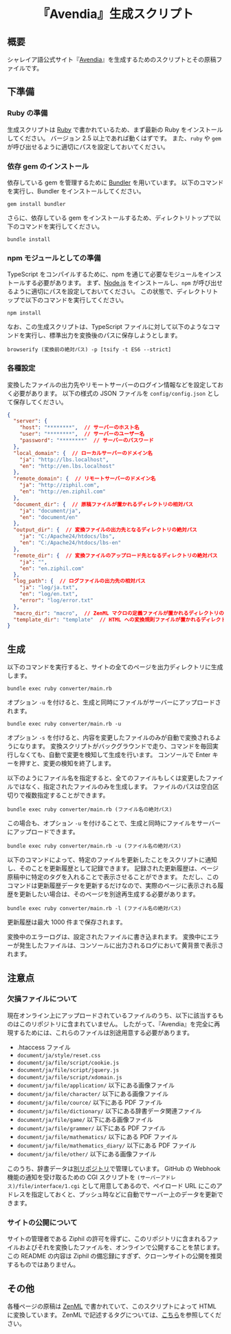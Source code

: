 <div align="center">
<h1>『Avendia』生成スクリプト</h1>
</div>


## 概要
シャレイア語公式サイト『[Avendia](http://ziphil.com/)』を生成するためのスクリプトとその原稿ファイルです。

## 下準備

### Ruby の準備
生成スクリプトは [Ruby](https://www.ruby-lang.org/ja/) で書かれているため、まず最新の Ruby をインストールしてください。
バージョン 2.5 以上であれば動くはずです。
また、`ruby` や `gem` が呼び出せるように適切にパスを設定しておいてください。

### 依存 gem のインストール
依存している gem を管理するために [Bundler](https://bundler.io/) を用いています。
以下のコマンドを実行し、Bundler をインストールしてください。
```
gem install bundler
```

さらに、依存している gem をインストールするため、ディレクトリトップで以下のコマンドを実行してください。
```
bundle install
```

### npm モジュールとしての準備
TypeScript をコンパイルするために、npm を通じて必要なモジュールをインストールする必要があります。
まず、[Node.js](https://nodejs.org/ja/) をインストールし、`npm` が呼び出せるように適切にパスを設定しておいてください。
この状態で、ディレクトリトップで以下のコマンドを実行してください。
```
npm install
```

なお、この生成スクリプトは、TypeScript ファイルに対して以下のようなコマンドを実行し、標準出力を変換後のパスに保存しようとします。
```
browserify (変換前の絶対パス) -p [tsify -t ES6 --strict]
```

### 各種設定
変換したファイルの出力先やリモートサーバーのログイン情報などを設定しておく必要があります。
以下の様式の JSON ファイルを `config/config.json` として保存してください。
```json
{
  "server": {
    "host": "********",  // サーバーのホスト名
    "user": "********",  // サーバーのユーザー名
    "password": "********"  // サーバーのパスワード
  },
  "local_domain": {  // ローカルサーバーのドメイン名
    "ja": "http://lbs.localhost",
    "en": "http://en.lbs.localhost"
  },
  "remote_domain": {  // リモートサーバーのドメイン名
    "ja": "http://ziphil.com",
    "en": "http://en.ziphil.com"
  },
  "document_dir": {  // 原稿ファイルが置かれるディレクトリの相対パス
    "ja": "document/ja",
    "en": "document/en"
  },
  "output_dir": {  // 変換ファイルの出力先となるディレクトリの絶対パス
    "ja": "C:/Apache24/htdocs/lbs",
    "en": "C:/Apache24/htdocs/lbs-en"
  },
  "remote_dir": {  // 変換ファイルのアップロード先となるディレクトリの絶対パス
    "ja": "",
    "en": "en.ziphil.com"
  },
  "log_path": {  // ログファイルの出力先の相対パス
    "ja": "log/ja.txt",
    "en": "log/en.txt",
    "error": "log/error.txt"
  },
  "macro_dir": "macro",  // ZenML マクロの定義ファイルが置かれるディレクトリの相対パス
  "template_dir": "template"  // HTML への変換規則ファイルが置かれるディレクトリの相対パス
}
```

## 生成
以下のコマンドを実行すると、サイトの全てのページを出力ディレクトリに生成します。
```
bundle exec ruby converter/main.rb
```
オプション `-u` を付けると、生成と同時にファイルがサーバーにアップロードされます。
```
bundle exec ruby converter/main.rb -u
```
オプション `-s` を付けると、内容を変更したファイルのみが自動で変換されるようになります。
変換スクリプトがバックグラウンドで走り、コマンドを毎回実行しなくても、自動で変更を検知して生成を行います。
コンソールで Enter キーを押すと、変更の検知を終了します。

以下のようにファイル名を指定すると、全てのファイルもしくは変更したファイルではなく、指定されたファイルのみを生成します。
ファイルのパスは空白区切りで複数指定することができます。
```
bundle exec ruby converter/main.rb (ファイル名の絶対パス)
```
この場合も、オプション `-u` を付けることで、生成と同時にファイルをサーバーにアップロードできます。
```
bundle exec ruby converter/main.rb -u (ファイル名の絶対パス)
```

以下のコマンドによって、特定のファイルを更新したことをスクリプトに通知し、そのことを更新履歴として記録できます。
記録された更新履歴は、ページ原稿中に特定のタグを入れることで表示させることができます。
ただし、このコマンドは更新履歴データを更新するだけなので、実際のページに表示される履歴を更新したい場合は、そのページを別途再生成する必要があります。
```
bundle exec ruby converter/main.rb -l (ファイル名の絶対パス)
```
更新履歴は最大 1000 件まで保存されます。

変換中のエラーログは、設定されたファイルに書き込まれます。
変換中にエラーが発生したファイルは、コンソールに出力されるログにおいて黄背景で表示されます。

## 注意点

### 欠損ファイルについて
現在オンライン上にアップロードされているファイルのうち、以下に該当するものはこのリポジトリに含まれていません。
したがって、『Avendia』を完全に再現するためには、これらのファイルは別途用意する必要があります。

- .htaccess ファイル
- `document/ja/style/reset.css`
- `document/ja/file/script/cookie.js`
- `document/ja/file/script/jquery.js`
- `document/ja/file/script/xdomain.js`
- `document/ja/file/application/` 以下にある画像ファイル
- `document/ja/file/character/` 以下にある画像ファイル
- `document/ja/file/cource/` 以下にある PDF ファイル
- `document/ja/file/dictionary/` 以下にある辞書データ関連ファイル
- `document/ja/file/game/` 以下にある画像ファイル
- `document/ja/file/grammer/` 以下にある PDF ファイル
- `document/ja/file/mathematics/` 以下にある PDF ファイル
- `document/ja/file/mathematics_diary/` 以下にある PDF ファイル
- `document/ja/file/other/` 以下にある画像ファイル

このうち、辞書データは[別リポジトリ](https://github.com/Ziphil/ShaleianDictionary)で管理しています。
GitHub の Webhook 機能の通知を受け取るための CGI スクリプトを `(サーバーアドレス)/file/interface/1.cgi` として用意してあるので、ペイロード URL にこのアドレスを指定しておくと、プッシュ時などに自動でサーバー上のデータを更新できます。

### サイトの公開について
サイトの管理者である Ziphil の許可を得ずに、このリポジトリに含まれるファイルおよびそれを変換したファイルを、オンラインで公開することを禁じます。
この README の内容は Ziphil の備忘録にすぎず、クローンサイトの公開を推奨するものではありません。

## その他
各種ページの原稿は [ZenML](https://github.com/Ziphil/Zenithal) で書かれていて、このスクリプトによって HTML に変換しています。
ZenML で記述するタグについては、[こちら](http://ziphil.com/other/other/10.html)を参照してください。